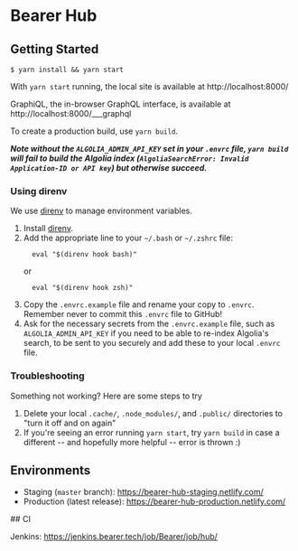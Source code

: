 # Bearer Hub

## Getting Started

```
$ yarn install && yarn start
```

With `yarn start` running, the local site is available at http://localhost:8000/

GraphiQL, the in-browser GraphQL interface, is available at http://localhost:8000/___graphql 

To create a production build, use `yarn build`. 

_**Note without the `ALGOLIA_ADMIN_API_KEY` set in your `.envrc` file, `yarn build` will fail to build the Algolia index (`AlgoliaSearchError: Invalid Application-ID or API key`) but otherwise succeed.**_

### Using direnv

We use [direnv](https://direnv.net/) to manage environment variables.

1. Install [direnv](https://github.com/direnv/direnv#install).
2. Add the appropriate line to your `~/.bash` or `~/.zshrc` file:
    ```
      eval "$(direnv hook bash)"
    ```
    or
    ```
      eval "$(direnv hook zsh)"
    ```
3. Copy the `.envrc.example` file and rename your copy to `.envrc`. Remember never to commit this `.envrc` file to GitHub!
4. Ask for the necessary secrets from the `.envrc.example` file, such as `ALGOLIA_ADMIN_API_KEY` if you need to be able to re-index Algolia's search, to be sent to you securely and add these to your local `.envrc` file. 

### Troubleshooting

Something not working? Here are some steps to try 

1. Delete your local `.cache/`, `.node_modules/`, and `.public/` directories to "turn it off and on again"
2. If you're seeing an error running `yarn start`, try `yarn build` in case a different -- and hopefully more helpful -- error is thrown :) 

## Environments

* Staging (`master` branch): https://bearer-hub-staging.netlify.com/
* Production (latest release): https://bearer-hub-production.netlify.com/

## CI

Jenkins: https://jenkins.bearer.tech/job/Bearer/job/hub/

